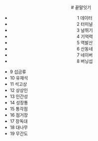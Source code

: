 <div align="center">
# 끝말잇기

* 1 데이터
* 2 터미널
* 3 널뛰기
* 4 기억력
* 5 역발산
* 6 산동네
* 7 네이버
* 8 버닝섭

</div>

* 9 섭금류
* 10 유재석
* 11 석고상
* 12 상상인
* 13 인간성
* 14 성장통
* 15 통각점
* 16 점거장
* 17 장독대
* 18 대나무
* 19 무간도
